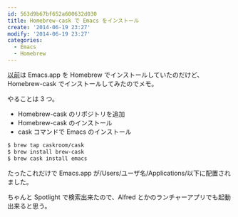 ```yaml
---
id: 563d9b67bf652a600632d030
title: Homebrew-cask で Emacs をインストール
create: '2014-06-19 23:27'
modify: '2014-06-19 23:27'
categories:
  - Emacs
  - Homebrew
---
```


[以前](/2013/10/29/emacs/)は Emacs.app を Homebrew でインストールしていたのだけど、Homebrew-cask でインストールしてみたのでメモ。

やることは 3 つ。

- Homebrew-cask のリポジトリを追加
- Homebrew-cask のインストール
- cask コマンドで Emacs のインストール

```bash
$ brew tap caskroom/cask
$ brew install brew-cask
$ brew cask install emacs
```

たったこれだけで Emacs.app が/Users/ユーザ名/Applications/以下に配置されました。

ちゃんと Spotlight で検索出来たので、Alfred とかのランチャーアプリでも起動出来ると思う。

<!-- more -->
